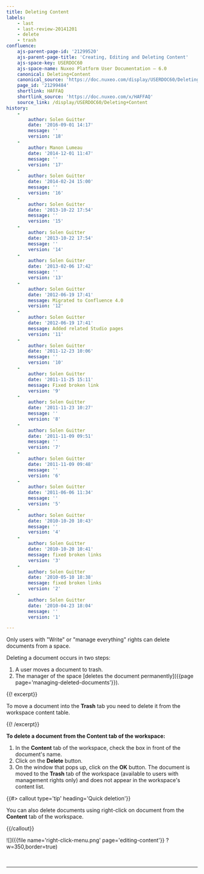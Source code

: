 ```yaml
---
title: Deleting Content
labels:
    - last
    - last-review-20141201
    - delete
    - trash
confluence:
    ajs-parent-page-id: '21299520'
    ajs-parent-page-title: 'Creating, Editing and Deleting Content'
    ajs-space-key: USERDOC60
    ajs-space-name: Nuxeo Platform User Documentation — 6.0
    canonical: Deleting+Content
    canonical_source: 'https://doc.nuxeo.com/display/USERDOC60/Deleting+Content'
    page_id: '21299484'
    shortlink: HAFFAQ
    shortlink_source: 'https://doc.nuxeo.com/x/HAFFAQ'
    source_link: /display/USERDOC60/Deleting+Content
history:
    - 
        author: Solen Guitter
        date: '2016-09-01 14:17'
        message: ''
        version: '18'
    - 
        author: Manon Lumeau
        date: '2014-12-01 11:47'
        message: ''
        version: '17'
    - 
        author: Solen Guitter
        date: '2014-02-24 15:00'
        message: ''
        version: '16'
    - 
        author: Solen Guitter
        date: '2013-10-22 17:54'
        message: ''
        version: '15'
    - 
        author: Solen Guitter
        date: '2013-10-22 17:54'
        message: ''
        version: '14'
    - 
        author: Solen Guitter
        date: '2013-02-06 17:42'
        message: ''
        version: '13'
    - 
        author: Solen Guitter
        date: '2012-06-19 17:41'
        message: Migrated to Confluence 4.0
        version: '12'
    - 
        author: Solen Guitter
        date: '2012-06-19 17:41'
        message: Added related Studio pages
        version: '11'
    - 
        author: Solen Guitter
        date: '2011-12-23 10:06'
        message: ''
        version: '10'
    - 
        author: Solen Guitter
        date: '2011-11-25 15:11'
        message: Fixed broken link
        version: '9'
    - 
        author: Solen Guitter
        date: '2011-11-23 10:27'
        message: ''
        version: '8'
    - 
        author: Solen Guitter
        date: '2011-11-09 09:51'
        message: ''
        version: '7'
    - 
        author: Solen Guitter
        date: '2011-11-09 09:48'
        message: ''
        version: '6'
    - 
        author: Solen Guitter
        date: '2011-06-06 11:34'
        message: ''
        version: '5'
    - 
        author: Solen Guitter
        date: '2010-10-20 10:43'
        message: ''
        version: '4'
    - 
        author: Solen Guitter
        date: '2010-10-20 10:41'
        message: fixed broken links
        version: '3'
    - 
        author: Solen Guitter
        date: '2010-05-10 18:38'
        message: fixed broken links
        version: '2'
    - 
        author: Solen Guitter
        date: '2010-04-23 18:04'
        message: ''
        version: '1'

---
```

Only users with "Write" or "manage everything" rights can delete documents from a space.

Deleting a document occurs in two steps:

1.  A user moves a document to trash.
2.  The manager of the space [deletes the document permanently]({{page page='managing-deleted-documents'}}).

{{! excerpt}}

To move a document into the **Trash** tab you need to delete it from the workspace content table.

{{! /excerpt}}

**To delete a document from the Content tab of the workspace:**

1.  In the **Content** tab of the workspace, check the box in front of the document's name.
2.  Click on the **Delete** button.
3.  On the window that pops up, click on the **OK** button.
    The document is moved to the **Trash** tab of the workspace (available to users with management rights only) and does not appear in the workspace's content list.

{{#> callout type='tip' heading='Quick deletion'}}

You can also delete documents using right-click on document from the **Content** tab of the workspace.

{{/callout}}

![]({{file name='right-click-menu.png' page='editing-content'}} ?w=350,border=true)

&nbsp;

* * *